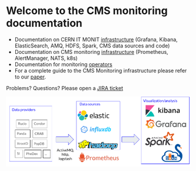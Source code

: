 # Welcome to the CMS monitoring documentation

* Documentation on CERN IT MONIT [infrastructure](MONIT/README.md) (Grafana, Kibana, ElasticSearch, AMQ, HDFS, Spark, CMS data sources and code)
* Documentation on CMS monitoring [infrastructure](infrastructure/README.md) (Prometheus, AlertManager, NATS, k8s)
* Documentation for monitoring [operators](operators.md)
* For a complete guide to the CMS Monitoring infrastructure please refer to our [paper](https://doi.org/10.1007/s41781-020-00051-x).

Problems? Questions? Please open a [JIRA ticket](https://its.cern.ch/jira/browse/CMSMONIT)

![monitoring architecture](MONIT4CHEP.png)
